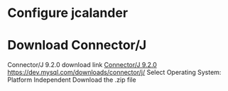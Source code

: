 # Configure jcalander


# Download Connector/J
Connector/J 9.2.0 download link [Connector/J 9.2.0](https://dev.mysql.com/downloads/connector/j/)
https://dev.mysql.com/downloads/connector/j/
Select Operating System:
Platform Independent
Download the .zip file
